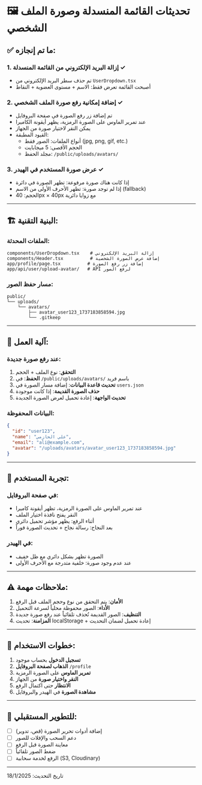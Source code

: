# 🖼️ تحديثات القائمة المنسدلة وصورة الملف الشخصي

## ✅ ما تم إنجازه:

### 1. إزالة البريد الإلكتروني من القائمة المنسدلة ✓
- تم حذف سطر البريد الإلكتروني من `UserDropdown.tsx`
- أصبحت القائمة تعرض فقط: الاسم + مستوى العضوية + النقاط

### 2. إضافة إمكانية رفع صورة الملف الشخصي ✓
- تم إضافة زر رفع الصورة في صفحة البروفايل
- عند تمرير الماوس على الصورة الرمزية، يظهر أيقونة الكاميرا
- يمكن النقر لاختيار صورة من الجهاز
- القيود المطبقة:
  - أنواع الملفات: الصور فقط (jpg, png, gif, etc.)
  - الحجم الأقصى: 5 ميجابايت
  - مجلد الحفظ: `/public/uploads/avatars/`

### 3. عرض صورة المستخدم في الهيدر ✓
- إذا كانت هناك صورة مرفوعة: تظهر الصورة في دائرة
- إذا لم توجد صورة: تظهر الأحرف الأولى من الاسم (fallback)
- الحجم: 40px × 40px مع زوايا دائرية

---

## 🏗️ البنية التقنية:

### الملفات المحدثة:
```
components/UserDropdown.tsx    # إزالة البريد الإلكتروني
components/Header.tsx          # إضافة عرض الصورة الشخصية
app/profile/page.tsx          # إضافة زر رفع الصورة
app/api/user/upload-avatar/   # API لرفع الصور
```

### مسار حفظ الصور:
```
public/
└── uploads/
    └── avatars/
        ├── avatar_user123_1737183858594.jpg
        └── .gitkeep
```

---

## 🔄 آلية العمل:

### عند رفع صورة جديدة:
1. **التحقق**: نوع الملف + الحجم
2. **الحفظ**: في `/public/uploads/avatars/` باسم فريد
3. **تحديث قاعدة البيانات**: إضافة مسار الصورة في `users.json`
4. **حذف الصورة القديمة**: إذا كانت موجودة
5. **تحديث الواجهة**: إعادة تحميل لعرض الصورة الجديدة

### البيانات المحفوظة:
```json
{
  "id": "user123",
  "name": "علي الحازمي",
  "email": "ali@example.com",
  "avatar": "/uploads/avatars/avatar_user123_1737183858594.jpg"
}
```

---

## 🎨 تجربة المستخدم:

### في صفحة البروفايل:
- عند تمرير الماوس على الصورة الرمزية، تظهر أيقونة كاميرا
- النقر يفتح نافذة اختيار الملف
- أثناء الرفع: يظهر مؤشر تحميل دائري
- بعد النجاح: رسالة نجاح + تحديث الصورة فوراً

### في الهيدر:
- الصورة تظهر بشكل دائري مع ظل خفيف
- عند عدم وجود صورة: خلفية متدرجة مع الأحرف الأولى

---

## ⚠️ ملاحظات مهمة:

1. **الأمان**: يتم التحقق من نوع وحجم الملف قبل الرفع
2. **الأداء**: الصور محفوظة محلياً لسرعة التحميل
3. **التنظيف**: الصور القديمة تُحذف تلقائياً عند رفع صورة جديدة
4. **المزامنة**: تحديث localStorage + إعادة تحميل لضمان التحديث

---

## 🚀 خطوات الاستخدام:

1. **تسجيل الدخول** بحساب موجود
2. **الذهاب لصفحة البروفايل** `/profile`
3. **تمرير الماوس** على الصورة الرمزية
4. **النقر واختيار صورة** من الجهاز
5. **الانتظار** حتى اكتمال الرفع
6. **مشاهدة الصورة** في الهيدر والبروفايل

---

## 📝 للتطوير المستقبلي:

- [ ] إضافة أدوات تحرير الصورة (قص، تدوير)
- [ ] دعم السحب والإفلات للصور
- [ ] معاينة الصورة قبل الرفع
- [ ] ضغط الصور تلقائياً
- [ ] الرفع لخدمة سحابية (S3, Cloudinary)

---

تاريخ التحديث: 18/1/2025 
